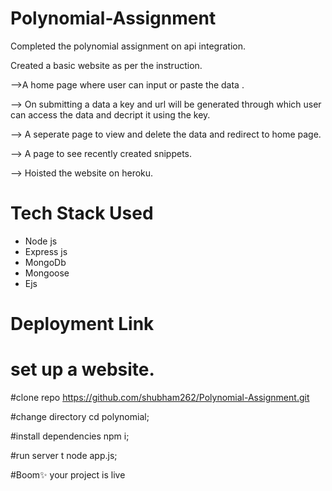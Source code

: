 # Polynomial-Assignment
 Completed  the polynomial assignment on api integration.
 
 Created a basic website as per the instruction.
 
 -->A home page where user can input or paste the data .
 
 --> On submitting a data a key and url will be generated through which user can access the data and decript it using the key.
 
 --> A seperate page to view and delete the data and redirect to home page.
 
 --> A page to see recently created snippets.
 
 --> Hoisted the website on heroku.
 
 
 


 
 
 
 # Tech Stack Used
 * Node js
 * Express js
 * MongoDb
 * Mongoose
 * Ejs
 
 # Deployment Link
 
 
 # set up a website.
 #clone repo
https://github.com/shubham262/Polynomial-Assignment.git

#change directory
cd polynomial;

#install dependencies
npm i;

#run server t
node app.js;

#Boom✨ your project is live
 
 
 
